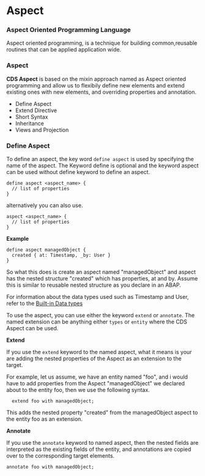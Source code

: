 # Aspect

### Aspect Oriented Programming Language 

Aspect oriented programming, is a technique for building common,reusable routines that can be applied application wide. 

### Aspect

<b>CDS Aspect</b> is based on the mixin approach named as Aspect oriented programming and allow us to flexibily define new elements and extend existing ones with new elements, and overriding properties and annotation. 

- Define Aspect 
- Extend Directive 
- Short Syntax 
- Inheritance 
- Views and Projection 

### Define Aspect

To define an aspect, the key word ``` define aspect ``` is used by specifying the name of the aspect. The Keyword define is optional and the keyword aspect can be used without define keyword to define an aspect. 

```
define aspect <aspect_name> {
  // list of properties 
}
```

alternatively you can also use. 

```
aspect <aspect_name> {
  // list of properties 
}
```

**Example**

```
define aspect managedObject {
  created { at: Timestamp, _by: User }
}
```
So what this does is create an aspect named "managedObject" and aspect has the nested structure "created" which has properties, at and by. 
Assume this is similar to reusable nested structure as you declare in an ABAP.

For information about the data types used such as Timestamp and User, refer to the [Built-in Data types](built-in-cds-datatype.md)

To use the aspect, you can use either the keyword ```extend``` or ```annotate```.  The named extension can be anything either ```types``` or ``` entity ``` where the CDS Aspect can be used. 

**Extend**

If you use the ```extend``` keyword to the named aspect, what it means is your are adding the nested properties of the Aspect as an extension to the target. 

For example, let us assume, we have an entity named "foo", and i would have to add properties from the Aspect "managedObject" we declared about to the entity foo, then we use the following syntax. 

```
  extend foo with managedObject; 
```

This adds the nested property "created" from the managedObject aspect to the entity foo as an extension. 

**Annotate**

If you use the ```annotate```  keyword to named aspect, then the nested fields are interpreted as the existing fields of the entity, and annotations are copied over to the corresponding target elements. 

```
annotate foo with managedObject;
```


